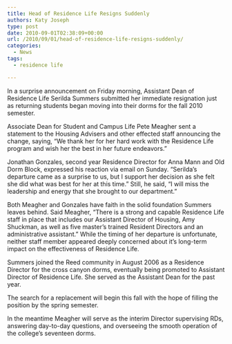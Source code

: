 ```yaml
---
title: Head of Residence Life Resigns Suddenly
authors: Katy Joseph
type: post
date: 2010-09-01T02:38:09+00:00
url: /2010/09/01/head-of-residence-life-resigns-suddenly/
categories:
  - News
tags:
  - residence life

---
```

In a surprise announcement on Friday morning, Assistant Dean of Residence Life Serilda Summers submitted her immediate resignation just as returning students began moving into their dorms for the fall 2010 semester.

Associate Dean for Student and Campus Life Pete Meagher sent a statement to the Housing Advisers and other effected staff announcing the change, saying, &#8220;We thank her for her hard work with the Residence Life program and wish her the best in her future endeavors.&#8221;

Jonathan Gonzales, second year Residence Director for Anna Mann and Old Dorm Block, expressed his reaction via email on Sunday. &#8220;Serilda&#8217;s departure came as a surprise to us, but I support her decision as she felt she did what was best for her at this time.&#8221; Still, he said, &#8220;I will miss the leadership and energy that she brought to our department.&#8221;

Both Meagher and Gonzales have faith in the solid foundation Summers leaves behind. Said Meagher, &#8220;There is a strong and capable Residence Life staff in place that includes our Assistant Director of Housing, Amy Shuckman, as well as five master&#8217;s trained Resident Directors and an administrative assistant.&#8221; While the timing of her departure is unfortunate, neither staff member appeared deeply concerned about it&#8217;s long-term impact on the effectiveness of Residence Life.

Summers joined the Reed community in August 2006 as a Residence Director for the cross canyon dorms, eventually being promoted to Assistant Director of Residence Life. She served as the Assistant Dean for the past year.

The search for a replacement will begin this fall with the hope of filling the position by the spring semester.

In the meantime Meagher will serve as the interim Director supervising RDs, answering day-to-day questions, and overseeing the smooth operation of the college&#8217;s seventeen dorms.